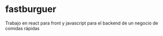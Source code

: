 # fastburguer
Trabajo en react para front y javascript para el backend de un negocio de comidas rápidas
